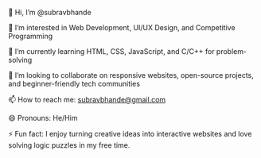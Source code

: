 👋 Hi, I’m @subravbhande

👀 I’m interested in Web Development, UI/UX Design, and Competitive Programming

🌱 I’m currently learning HTML, CSS, JavaScript, and C/C++ for problem-solving

💞️ I’m looking to collaborate on responsive websites, open-source projects, and beginner-friendly tech communities

📫 How to reach me: subravbhande@gmail.com 

😄 Pronouns: He/Him

⚡ Fun fact: I enjoy turning creative ideas into interactive websites and love solving logic puzzles in my free time.

<!---
subravbhande/subravbhande is a ✨ special ✨ repository because its `README.md` (this file) appears on your GitHub profile.
You can click the Preview link to take a look at your changes.
--->
